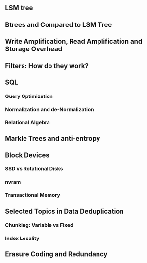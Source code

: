 ## LSM tree

## Btrees and Compared to LSM Tree

## Write Amplification, Read Amplification and Storage Overhead

## Filters: How do they work?

## SQL
### Query Optimization
### Normalization and de-Normalization
### Relational Algebra

## Markle Trees and anti-entropy

## Block Devices
### SSD vs Rotational Disks
### nvram
### Transactional Memory

## Selected Topics in Data Deduplication
### Chunking: Variable vs Fixed
### Index Locality

## Erasure Coding and Redundancy